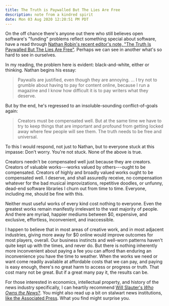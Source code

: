 ```yaml
---
title: The Truth is Paywalled But The Lies Are Free
description: note from a kindred spirit
date: Mon 03 Aug 2020 12:20:51 PM PDT
---
```


On the off chance there's anyone out there who still believes open software's "funding" problems reflect something special about software, have a read through [Nathan Robin's recent editor's note, "The Truth Is Paywalled But The Lies Are Free"](https://www.currentaffairs.org/2020/08/the-truth-is-paywalled-but-the-lies-are-free/).  Perhaps we can see in another what's so hard to see in ourselves.

In my reading, the problem here is evident: black-and-white, either or thinking.  Nathan begins his essay:

> Paywalls are justified, even though they are annoying. ... I try not to grumble about having to pay for content online, because I run a magazine and I know how difficult it is to pay writers what they deserve.

But by the end, he's regressed to an insoluble-sounding conflict-of-goals again:

> Creators must be compensated well.  But at the same time we have to try to keep things that are important and profound from getting locked away where few people will see them.  The truth needs to be free and universal.

To this I would respond, not just to Nathan, but to everyone stuck at this impasse:  Don't worry.  You're not stuck.  None of the above is true.

Creators needn't be compensated well just because they are creators.  Creators of valuable works---works valued by others---ought to be compensated.  Creators of highly and broadly valued works ought to be compensated well.  I deserve, and shall assuredly receive, no compensation whatever for the bad musical improvizations, repetitive doodles, or unfunny, dead-end software libraries I churn out from time to time.  Everyone, including me, should be fine with this.

Neither must useful works of every kind cost nothing to everyone.  Even the greatest works remain manifestly irrelevant to the vast majority of people.  And there are myriad, happier mediums between $0, expensive, and exclusive, effortless, inconvenient, and inaccessible.

I happen to believe that in most areas of creative work, and in most adjacent industries, giving more away for $0 online would improve outcomes for most players, overall.  Our business instincts and well-worn patterns haven't quite kept up with the times, and never do.  But there is nothing inherently more inconvenient about paying a fee you can afford than enduring an inconvenience you have the time to weather.  When the works we need or want come readily available at affordable costs that we can pay, and paying is easy enough, there's no great harm to access or progress or truth.  That cost many not be great.  But if a great many pay it, the results can be.

For those interested in economics, intellectual property, and history of the news industry specifically, I can heartily recommend [Will Slauter's _Who Owns the News?_](https://www.sup.org/books/title/?id=29452).  You might also read up a bit on stalwart news institutions, [like the Associated Press](https://en.wikipedia.org/wiki/Associated_Press).  What you find might surprise you.
